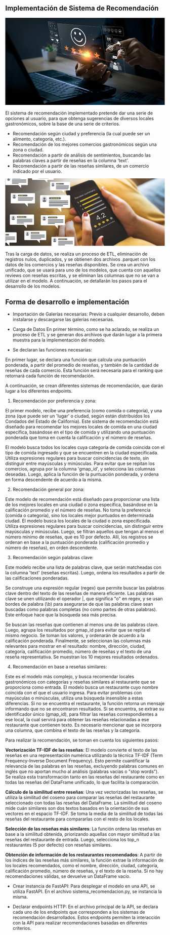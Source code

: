 ## Implementación de Sistema de Recomendación
<p align="center">
  <img src="/IMG/recomendacion.jpeg" alt="sistema de recomendación" />
</p>

El sistema de recomendación implementado pretende dar una serie de opciones al usuario, para que obtenga sugerencias de diversos locales gastronómicos, sobre la base de una serie de criterios.

- Recomendación según ciudad y preferencia (la cual puede ser un alimento, categoría, etc.).
- Recomendación de los mejores comercios gastronómicos según una zona o ciudad.
- Recomendación a partir de análisis de sentimientos, buscando las palabras claves a partir de reseñas en la columna 'text'.
- Recomendación a partir de las reseñas similares, de un comercio indicado por el usuario.

<p align="center">
  <img src="/IMG/recomendacion_review.jpg" alt="reviews" />
</p>


Tras la carga de datos, se realiza un proceso de ETL, eliminación de registros nulos, duplicados, y se obtienen dos archivos .parquet con los datos de los comercios y las reseñas disponibles.
Se crea un archivo unificado, que se usará para uno de los modelos, que cuenta con aquellos reviews con reseñas escritas, y se eliminan las columnas que no se van a utilizar en el modelo.
A continuación, se detallarán los pasos para el desarrollo de los modelos.

## Forma de desarrollo e implementación
- Importación de Galerías necesarias:
Previo a cualquier desarrollo, deben instalarse y descargarse las galerías necesarias.

- Carga de Datos
En primer término, como se ha aclarado, se realiza un proceso de ETL y se generan dos archivos que darán lugar a la primera muestra para la implementación del modelo.

- Se declaran las funciones necesarias:

En primer lugar, se declara una función que calcula una puntuación ponderada, a partir del promedio de reseñas, y también de la cantidad de reseñas de cada comercio.
Esta función será necesaria para el ranking que retornará cada función de recomendación.

A continuación, se crean diferentes sistemas de recomendación, que darán lugar a los diferentes endpoints.

1) Recomendación por preferencia y zona:

El primer modelo, recibe una preferencia (como comida o categoría), y una zona (que puede ser un 'lugar' o ciudad, según están distribuidos los Condados del Estado de California).
Este sistema de recomendación está diseñado para recomendar los mejores locales de comida en una ciudad específica, basándose en el tipo de comida y utilizando una puntuación ponderada que toma en cuenta la calificación y el número de reseñas.

El modelo busca todos los locales cuya categoría de comida coincida con el tipo de comida ingresado y que se encuentren en la ciudad especificada. Utiliza expresiones regulares para buscar coincidencias de texto, sin distinguir entre mayúsculas y minúsculas. 
Para evitar que se repitan los comercios, agrupa por la columna 'gmap_id', y selecciona las columnas deseadas.
Luego, aplica la función de la puntuación ponderada, y ordena en forma descendente de acuerdo a la misma.

2) Recomendación general por zona:

Este modelo de recomendación está diseñado para proporcionar una lista de los mejores locales en una ciudad o zona específica, basándose en la calificación promedio y el número de reseñas. 
No toma la preferencia (comida o categoría), sino los locales mejor puntuados en determinada ciudad.
El modelo busca los locales de la ciudad o zona especificada. Utiliza expresiones regulares para buscar coincidencias, sin distinguir entre mayúsculas y minúsculas. Luego, se filtran aquellos que tengan al menos el número mínimo de reseñas, que es 10 por defecto. Allí, los registros se ordenan en base a la puntuación ponderada (calificación promedio y número de reseñas), en orden descendente.


3) Recomendación según palabras clave:

Este modelo recibe una lista de palabras clave, que serán matcheadas con la columna 'text' (reseñas escritas). Luego, ordena los resultados a partir de las calificaciones ponderadas.

Se construye una expresión regular (regex) que permite buscar las palabras clave dentro del texto de las reseñas de manera eficiente. Las palabras clave se unen utilizando el operador |, que significa "o" en regex, y se usan bordes de palabra (\\b) para asegurarse de que las palabras clave sean buscadas como palabras completas (no como partes de otras palabras). Este enfoque hace que la búsqueda sea más precisa.

Se buscan las reseñas que contienen al menos una de las palabras clave. Luego, agrupa los resultados por gmap_id para evitar que se repita el mismo negocio. Se toman los valores, y ordenarán de acuerdo a la calificación ponderada.
Finalmente, se seleccionan las columnas más relevantes para mostrar en el resultado: nombre, dirección, ciudad, categoría, calificación promedio, número de reseñas y el texto de una reseña representativa. Se muestran los 10 mejores resultados ordenados.


4) Recomendación en base a reseñas similares:

Este es el modelo más complejo, y busca recomendar locales gastronómicos con categorías y reseñas similares al restaurante que se proporciona como entrada. 
El modelo busca un restaurante cuyo nombre coincida con el que el usuario ingresa. Para evitar problemas con mayúsculas o minúsculas, utiliza una búsqueda insensible a estas diferencias. Si no se encuentra el restaurante, la función retorna un mensaje informando que no se encontraron resultados.
Si se encuentra, se extrae su identificador único (gmap_id), para filtrar las reseñas correspondientes a ese local, la cual servirá para obtener las reseñas relacionadas a ese restaurante que contienen texto. 
Es necesario mencionar que se incorpora una columna, que combina el texto de las reseñas y la categoría.

Para realizar la recomendación, se toman en cuenta los siguientes pasos:

**Vectorización TF-IDF de las reseñas**: 
El modelo convierte el texto de las reseñas en una representación numérica utilizando la técnica TF-IDF (Term Frequency-Inverse Document Frequency). Esto permite cuantificar la relevancia de las palabras en las reseñas, excluyendo palabras comunes en inglés que no aportan mucho al análisis (palabras vacías o "stop words"). Se realiza esta transformación tanto en las reseñas del restaurante como en todas las reseñas del DataFrame unificado, lo que facilita la comparación.

**Cálculo de la similitud entre reseñas**: 
Una vez vectorizadas las reseñas, se utiliza la similitud del coseno para comparar las reseñas del restaurante seleccionado con todas las reseñas del DataFrame. La similitud del coseno mide cuán similares son dos textos basados en la orientación de sus vectores en el espacio TF-IDF. Se toma la media de la similitud de todas las reseñas del restaurante para compararlas con el resto de los locales.

**Selección de las reseñas más similares**: 
La función ordena las reseñas en base a la similitud obtenida, priorizando aquellas con mayor similitud a las reseñas del restaurante de entrada. Luego, selecciona los top_n restaurantes (5 por defecto) con reseñas similares.

**Obtención de información de los restaurantes recomendados**: A partir de los índices de las reseñas más similares, la función extrae la información de los locales recomendados, como el nombre, dirección, ciudad, categoría, calificación promedio, número de reseñas, y el texto de la reseña. Si no hay recomendaciones válidas, se devuelve un DataFrame vacío.


- Crear instancia de FastAPI:
Para desplegar el modelo en una API, se utiliza FastAPI. En el archivo sistema_recomendacion.py, se instancia la misma.

- Declarar endpoints HTTP:
En el archivo principal de la API, se declara cada uno de los endpoints que corresponden a los sistemas de recomendación desarrollados. Estos endpoints permiten la interacción con la API para realizar recomendaciones basadas en diferentes criterios.

